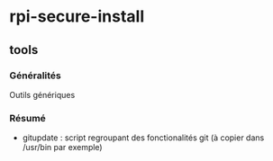 # rpi-secure-install

## tools

### Généralités 
Outils génériques

### Résumé
- gitupdate : script regroupant des fonctionalités git (à copier dans /usr/bin par exemple)




